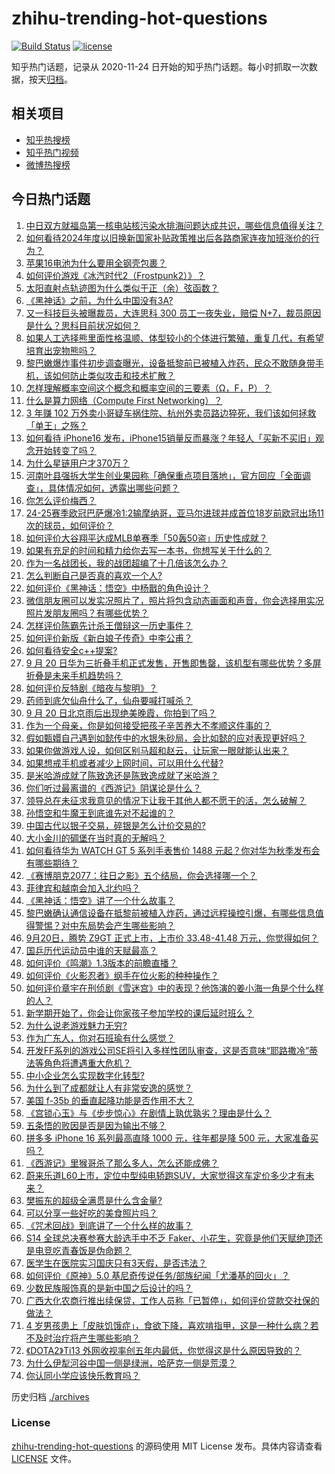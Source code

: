 # zhihu-trending-hot-questions

[![Build Status](https://github.com/justjavac/zhihu-trending-hot-questions/workflows/ci/badge.svg?branch=master)](https://github.com/justjavac/zhihu-trending-hot-questions/actions)
[![license](https://img.shields.io/github/license/justjavac/zhihu-trending-hot-questions)](https://github.com/justjavac/zhihu-trending-hot-questions/blob/master/LICENSE)

知乎热门话题，记录从 2020-11-24
日开始的知乎热门话题。每小时抓取一次数据，按天[归档](./archives)。

## 相关项目

- [知乎热搜榜](https://github.com/justjavac/zhihu-trending-top-search)
- [知乎热门视频](https://github.com/justjavac/zhihu-trending-hot-video)
- [微博热搜榜](https://github.com/justjavac/weibo-trending-hot-search)

## 今日热门话题

<!-- BEGIN -->
<!-- 最后更新时间 Sat Sep 21 2024 10:05:07 GMT+0800 (China Standard Time) -->

1. [中日双方就福岛第一核电站核污染水排海问题达成共识，哪些信息值得关注？](https://www.zhihu.com/question/667677159)
1. [如何看待2024年度以旧换新国家补贴政策推出后各路商家连夜加班涨价的行为？](https://www.zhihu.com/question/665967445)
1. [苹果16电池为什么要用全钢壳包裹？](https://www.zhihu.com/question/667670830)
1. [如何评价游戏《冰汽时代2（Frostpunk2）》？](https://www.zhihu.com/question/479345588)
1. [太阳直射点轨迹图为什么类似于正（余）弦函数？](https://www.zhihu.com/question/666493494)
1. [《黑神话》之前，为什么中国没有3A?](https://www.zhihu.com/question/665336078)
1. [又一科技巨头被曝裁员，大连思科 300 员工一夜失业，赔偿 N+7，裁员原因是什么？思科目前状况如何？](https://www.zhihu.com/question/667658812)
1. [如果人工选择熊里面性格温顺、体型较小的个体进行繁殖，重复几代，有希望培育出宠物熊吗？](https://www.zhihu.com/question/283859616)
1. [黎巴嫩爆炸事件初步调查曝光，设备抵黎前已被植入炸药，民众不敢随身带手机，该如何防止类似攻击和技术扩散？](https://www.zhihu.com/question/667655235)
1. [怎样理解概率空间这个概念和概率空间的三要素（Ω，F，P）？](https://www.zhihu.com/question/20642770)
1. [什么是算力网络（Compute First Networking）？](https://www.zhihu.com/question/352119345)
1. [3 年赚 102 万外卖小哥疑车祸住院、杭州外卖员路边猝死，我们该如何拯救「单王」之殇？](https://www.zhihu.com/question/667486219)
1. [如何看待 iPhone16 发布，iPhone15销量反而暴涨？年轻人「买新不买旧」观念开始转变了吗？](https://www.zhihu.com/question/667665959)
1. [为什么星链用户才370万？](https://www.zhihu.com/question/667505468)
1. [河南叶县强拆大学生创业果园称「确保重点项目落地」，官方回应「全面调查」，具体情况如何，透露出哪些问题？](https://www.zhihu.com/question/667512606)
1. [你怎么评价梅西？](https://www.zhihu.com/question/662768182)
1. [24-25赛季欧冠巴萨爆冷1:2输摩纳哥，亚马尔进球并成首位18岁前欧冠出场11次的球员，如何评价？](https://www.zhihu.com/question/667651292)
1. [如何评价大谷翔平达成MLB单赛季「50轰50盗」历史性成就？](https://www.zhihu.com/question/667556279)
1. [如果有充足的时间和精力给你去写一本书，你想写关于什么的？](https://www.zhihu.com/question/661928440)
1. [作为一名战团长，我的战团超编了十几倍该怎么办？](https://www.zhihu.com/question/664547435)
1. [怎么判断自己是否真的喜欢一个人?](https://www.zhihu.com/question/31178630)
1. [如何评价《黑神话：悟空》中杨戬的角色设计？](https://www.zhihu.com/question/664777017)
1. [微信朋友圈可以发实况照片了，照片将包含动态画面和声音，你会选择用实况照片发朋友圈吗？有哪些优势？](https://www.zhihu.com/question/667606195)
1. [怎样评价陈霸先计杀王僧辩这一历史事件？](https://www.zhihu.com/question/49882560)
1. [如何评价新版《新白娘子传奇》中李公甫？](https://www.zhihu.com/question/322049059)
1. [如何看待安全c++提案?](https://www.zhihu.com/question/667607115)
1. [9 月 20 日华为三折叠手机正式发售，开售即售罄，该机型有哪些优势？多屏折叠是未来手机趋势吗？](https://www.zhihu.com/question/667663469)
1. [如何评价反特剧《暗夜与黎明》？](https://www.zhihu.com/question/667027692)
1. [药师到底欠仙舟什么了，仙舟要喊打喊杀？](https://www.zhihu.com/question/663281173)
1. [9 月 20 日北京雨后出现绝美晚霞，你拍到了吗？](https://www.zhihu.com/question/667699617)
1. [作为一个母亲，你是如何接受把孩子辛苦养大不孝顺这件事的？](https://www.zhihu.com/question/667626206)
1. [假如甄嬛自己遇到如懿传中的水银朱砂局，会比如懿的应对表现更好吗？](https://www.zhihu.com/question/401824550)
1. [如果你做游戏人设，如何区别马超和赵云，让玩家一眼就能认出来？](https://www.zhihu.com/question/300111682)
1. [如果想戒手机或者减少上网时间，可以用什么代替?](https://www.zhihu.com/question/479632511)
1. [是米哈游成就了陈致逸还是陈致逸成就了米哈游？](https://www.zhihu.com/question/621821229)
1. [你们听过最离谱的《西游记》阴谋论是什么？](https://www.zhihu.com/question/666659249)
1. [领导总在未征求我意见的情况下让我干其他人都不愿干的活，怎么破解？](https://www.zhihu.com/question/667385742)
1. [孙悟空和牛魔王到底谁先对不起谁的？](https://www.zhihu.com/question/666796790)
1. [中国古代以银子交易，碎银是怎么计价交易的?](https://www.zhihu.com/question/32241724)
1. [大小金川的碉堡在当时真的无解吗？](https://www.zhihu.com/question/664157247)
1. [如何看待华为 WATCH GT 5 系列手表售价 1488 元起？你对华为秋季发布会有哪些期待？](https://www.zhihu.com/question/667677531)
1. [《赛博朋克2077：往日之影》五个结局，你会选择哪一个？](https://www.zhihu.com/question/624109912)
1. [菲律宾和越南会加入北约吗？](https://www.zhihu.com/question/666449035)
1. [《黑神话：悟空》讲了一个什么故事？](https://www.zhihu.com/question/658731240)
1. [黎巴嫩确认通信设备在抵黎前被植入炸药，通过远程操控引爆，有哪些信息值得警惕？对中东局势会产生哪些影响？](https://www.zhihu.com/question/667655897)
1. [9月20日，腾势 Z9GT 正式上市，上市价 33.48-41.48 万元，你觉得如何？](https://www.zhihu.com/question/667708395)
1. [国乒历代运动员中谁的天赋最高？](https://www.zhihu.com/question/667183832)
1. [如何评价《鸣潮》1.3版本的前瞻直播？](https://www.zhihu.com/question/667688890)
1. [如何评价《火影忍者》纲手在位火影的种种操作？](https://www.zhihu.com/question/313515112)
1. [如何评价章宇在刑侦剧《雪迷宫》中的表现？他饰演的姜小海一角是个什么样的人？](https://www.zhihu.com/question/666371053)
1. [新学期开始了，你会让你家孩子参加学校的课后延时班么？](https://www.zhihu.com/question/666178654)
1. [为什么说老游戏魅力无穷?](https://www.zhihu.com/question/659354585)
1. [作为广东人，你对石班瑜有什么感觉？](https://www.zhihu.com/question/667517392)
1. [开发FF系列的游戏公司SE将引入多样性团队审查，这是否意味“耶路撒冷”蒂法等角色将遭遇重大危机？](https://www.zhihu.com/question/667686348)
1. [中小企业怎么实现数字化转型?](https://www.zhihu.com/question/451810136)
1. [为什么到了成都就让人有非常安逸的感觉？](https://www.zhihu.com/question/656785094)
1. [美国 f-35b 的垂直起降功能是否作用不大？](https://www.zhihu.com/question/667527916)
1. [《宫锁心玉》与《步步惊心》在剧情上孰优孰劣？理由是什么？](https://www.zhihu.com/question/60231203)
1. [五条悟的败因是否是因为输出不够？](https://www.zhihu.com/question/624527948)
1. [拼多多 iPhone 16 系列最高直降 1000 元，往年都是降 500 元，大家准备买吗？](https://www.zhihu.com/question/667664492)
1. [《西游记》里猴哥杀了那么多人，怎么还能成佛？](https://www.zhihu.com/question/666820152)
1. [蔚来乐道L60上市，定位中型纯电轿跑SUV，大家觉得这车定价多少才有未来？](https://www.zhihu.com/question/667611975)
1. [樊振东的超级全满贯是什么含金量?](https://www.zhihu.com/question/664837286)
1. [可以分享一些好吃的美食照片吗？](https://www.zhihu.com/question/666844046)
1. [《咒术回战》到底讲了一个什么样的故事？](https://www.zhihu.com/question/628121954)
1. [S14 全球总决赛参赛大龄选手中不乏 Faker、小花生，究竟是他们天赋绝顶还是电竞吃青春饭是伪命题？](https://www.zhihu.com/question/667572374)
1. [医学生在医院实习国庆只有3天假，是否违法？](https://www.zhihu.com/question/667341913)
1. [如何评价《原神》5.0 基尼奇传说任务/部族纪闻「尤潘基的回火」？](https://www.zhihu.com/question/667489938)
1. [少数民族服饰真的是新中国之后设计的吗？](https://www.zhihu.com/question/640180606)
1. [广西大化农商行推出续保贷，工作人员称「已暂停」，如何评价贷款交社保的做法？](https://www.zhihu.com/question/667593564)
1. [4 岁男孩患上「皮肤饥饿症」，食欲下降，喜欢啃指甲，这是一种什么病？若不及时治疗将产生哪些影响？](https://www.zhihu.com/question/667651867)
1. [《DOTA2》Ti13 外网收视率创五年内最低，你觉得这是什么原因导致的？](https://www.zhihu.com/question/667573478)
1. [为什么伊犁河谷中国一侧是绿洲，哈萨克一侧是荒漠？](https://www.zhihu.com/question/667219103)
1. [你认同小学应该快乐教育吗？](https://www.zhihu.com/question/645809869)

<!-- END -->

历史归档 [./archives](./archives)

### License

[zhihu-trending-hot-questions](https://github.com/justjavac/zhihu-trending-hot-questions)
的源码使用 MIT License 发布。具体内容请查看 [LICENSE](./LICENSE) 文件。
